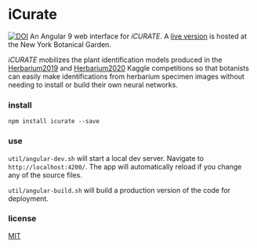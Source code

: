 # iCurate
[![DOI](https://zenodo.org/badge/256016956.svg)](https://zenodo.org/badge/latestdoi/256016956)
An Angular 9 web interface for *iCURATE*. A [live version](https://www.nybg.org/files/scientists/dlittle/icurate/) is hosted at the New York Botanical Garden.

*iCURATE* mobilizes the plant identification models produced in the [Herbarium2019](https://www.kaggle.com/c/herbarium-2019-fgvc6) and [Herbarium2020](https://www.kaggle.com/c/herbarium-2020-fgvc7) Kaggle competitions so that botanists can easily make identifications from herbarium specimen images without needing to install or build their own neural networks.

### install
`npm install icurate --save`

### use
`util/angular-dev.sh` will start a local dev server. Navigate to `http://localhost:4200/`. The app will automatically reload if you change any of the source files.

`util/angular-build.sh` will build a production version of the code for deployment.

### license
[MIT](https://github.com/dpl10/icurate/blob/master/LICENSE)
